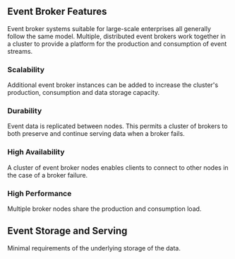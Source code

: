 ## Event Broker Features

Event broker systems suitable for large-scale enterprises all generally follow the same model. Multiple, distributed event brokers work together in a cluster to provide a platform for the production and consumption of event streams.

### Scalability

Additional event broker instances can be added to increase the cluster's production, consumption and data storage capacity.

### Durability

Event data is replicated between nodes. This permits a cluster of brokers to both preserve and continue serving data when a broker fails.

### High Availability

A cluster of event broker nodes enables clients to connect to other nodes in the case of a broker failure.

### High Performance

Multiple broker nodes share the production and consumption load.

## Event Storage and Serving

Minimal requirements of the underlying storage of the data.
